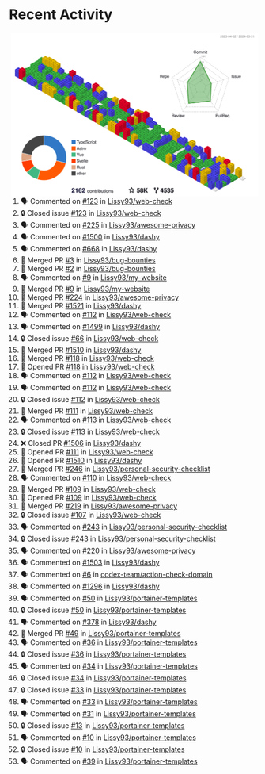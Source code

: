# Recent Activity

<!-- Summary card -->
<a href="https://github.com/Lissy93/Lissy93/blob/master/METRICS.md">
  <img
    align="right"
    width="500"
    alt="Profile data, generated with yoshi389111/github-profile-3d-contrib"
    src="https://raw.githubusercontent.com/Lissy93/Lissy93/master/profile-3d-contrib/profile-gitblock.svg"
  />
</a>

<!--START_SECTION:activity-->
1. 🗣 Commented on [#123](https://github.com/Lissy93/web-check/issues/123) in [Lissy93/web-check](https://github.com/Lissy93/web-check)
2. 🔒 Closed issue [#123](https://github.com/Lissy93/web-check/issues/123) in [Lissy93/web-check](https://github.com/Lissy93/web-check)
3. 🗣 Commented on [#225](https://github.com/Lissy93/awesome-privacy/issues/225) in [Lissy93/awesome-privacy](https://github.com/Lissy93/awesome-privacy)
4. 🗣 Commented on [#1500](https://github.com/Lissy93/dashy/issues/1500) in [Lissy93/dashy](https://github.com/Lissy93/dashy)
5. 🗣 Commented on [#668](https://github.com/Lissy93/dashy/issues/668) in [Lissy93/dashy](https://github.com/Lissy93/dashy)
6. 🎉 Merged PR [#3](https://github.com/Lissy93/bug-bounties/pull/3) in [Lissy93/bug-bounties](https://github.com/Lissy93/bug-bounties)
7. 🎉 Merged PR [#2](https://github.com/Lissy93/bug-bounties/pull/2) in [Lissy93/bug-bounties](https://github.com/Lissy93/bug-bounties)
8. 🗣 Commented on [#9](https://github.com/Lissy93/my-website/issues/9) in [Lissy93/my-website](https://github.com/Lissy93/my-website)
9. 🎉 Merged PR [#9](https://github.com/Lissy93/my-website/pull/9) in [Lissy93/my-website](https://github.com/Lissy93/my-website)
10. 🎉 Merged PR [#224](https://github.com/Lissy93/awesome-privacy/pull/224) in [Lissy93/awesome-privacy](https://github.com/Lissy93/awesome-privacy)
11. 🎉 Merged PR [#1521](https://github.com/Lissy93/dashy/pull/1521) in [Lissy93/dashy](https://github.com/Lissy93/dashy)
12. 🗣 Commented on [#112](https://github.com/Lissy93/web-check/issues/112) in [Lissy93/web-check](https://github.com/Lissy93/web-check)
13. 🗣 Commented on [#1499](https://github.com/Lissy93/dashy/issues/1499) in [Lissy93/dashy](https://github.com/Lissy93/dashy)
14. 🔒 Closed issue [#66](https://github.com/Lissy93/web-check/issues/66) in [Lissy93/web-check](https://github.com/Lissy93/web-check)
15. 🎉 Merged PR [#1510](https://github.com/Lissy93/dashy/pull/1510) in [Lissy93/dashy](https://github.com/Lissy93/dashy)
16. 🎉 Merged PR [#118](https://github.com/Lissy93/web-check/pull/118) in [Lissy93/web-check](https://github.com/Lissy93/web-check)
17. 💪 Opened PR [#118](https://github.com/Lissy93/web-check/pull/118) in [Lissy93/web-check](https://github.com/Lissy93/web-check)
18. 🗣 Commented on [#112](https://github.com/Lissy93/web-check/issues/112) in [Lissy93/web-check](https://github.com/Lissy93/web-check)
19. 🗣 Commented on [#112](https://github.com/Lissy93/web-check/issues/112) in [Lissy93/web-check](https://github.com/Lissy93/web-check)
20. 🔒 Closed issue [#112](https://github.com/Lissy93/web-check/issues/112) in [Lissy93/web-check](https://github.com/Lissy93/web-check)
21. 🎉 Merged PR [#111](https://github.com/Lissy93/web-check/pull/111) in [Lissy93/web-check](https://github.com/Lissy93/web-check)
22. 🗣 Commented on [#113](https://github.com/Lissy93/web-check/issues/113) in [Lissy93/web-check](https://github.com/Lissy93/web-check)
23. 🔒 Closed issue [#113](https://github.com/Lissy93/web-check/issues/113) in [Lissy93/web-check](https://github.com/Lissy93/web-check)
24. ❌ Closed PR [#1506](https://github.com/Lissy93/dashy/pull/1506) in [Lissy93/dashy](https://github.com/Lissy93/dashy)
25. 💪 Opened PR [#111](https://github.com/Lissy93/web-check/pull/111) in [Lissy93/web-check](https://github.com/Lissy93/web-check)
26. 💪 Opened PR [#1510](https://github.com/Lissy93/dashy/pull/1510) in [Lissy93/dashy](https://github.com/Lissy93/dashy)
27. 🎉 Merged PR [#246](https://github.com/Lissy93/personal-security-checklist/pull/246) in [Lissy93/personal-security-checklist](https://github.com/Lissy93/personal-security-checklist)
28. 🗣 Commented on [#110](https://github.com/Lissy93/web-check/issues/110) in [Lissy93/web-check](https://github.com/Lissy93/web-check)
29. 🎉 Merged PR [#109](https://github.com/Lissy93/web-check/pull/109) in [Lissy93/web-check](https://github.com/Lissy93/web-check)
30. 💪 Opened PR [#109](https://github.com/Lissy93/web-check/pull/109) in [Lissy93/web-check](https://github.com/Lissy93/web-check)
31. 🎉 Merged PR [#219](https://github.com/Lissy93/awesome-privacy/pull/219) in [Lissy93/awesome-privacy](https://github.com/Lissy93/awesome-privacy)
32. 🔒 Closed issue [#107](https://github.com/Lissy93/web-check/issues/107) in [Lissy93/web-check](https://github.com/Lissy93/web-check)
33. 🗣 Commented on [#243](https://github.com/Lissy93/personal-security-checklist/issues/243) in [Lissy93/personal-security-checklist](https://github.com/Lissy93/personal-security-checklist)
34. 🔒 Closed issue [#243](https://github.com/Lissy93/personal-security-checklist/issues/243) in [Lissy93/personal-security-checklist](https://github.com/Lissy93/personal-security-checklist)
35. 🗣 Commented on [#220](https://github.com/Lissy93/awesome-privacy/issues/220) in [Lissy93/awesome-privacy](https://github.com/Lissy93/awesome-privacy)
36. 🗣 Commented on [#1503](https://github.com/Lissy93/dashy/issues/1503) in [Lissy93/dashy](https://github.com/Lissy93/dashy)
37. 🗣 Commented on [#6](https://github.com/codex-team/action-check-domain/issues/6) in [codex-team/action-check-domain](https://github.com/codex-team/action-check-domain)
38. 🗣 Commented on [#1296](https://github.com/Lissy93/dashy/issues/1296) in [Lissy93/dashy](https://github.com/Lissy93/dashy)
39. 🗣 Commented on [#50](https://github.com/Lissy93/portainer-templates/issues/50) in [Lissy93/portainer-templates](https://github.com/Lissy93/portainer-templates)
40. 🔒 Closed issue [#50](https://github.com/Lissy93/portainer-templates/issues/50) in [Lissy93/portainer-templates](https://github.com/Lissy93/portainer-templates)
41. 🗣 Commented on [#378](https://github.com/Lissy93/dashy/issues/378) in [Lissy93/dashy](https://github.com/Lissy93/dashy)
42. 🎉 Merged PR [#49](https://github.com/Lissy93/portainer-templates/pull/49) in [Lissy93/portainer-templates](https://github.com/Lissy93/portainer-templates)
43. 🗣 Commented on [#36](https://github.com/Lissy93/portainer-templates/issues/36) in [Lissy93/portainer-templates](https://github.com/Lissy93/portainer-templates)
44. 🔒 Closed issue [#36](https://github.com/Lissy93/portainer-templates/issues/36) in [Lissy93/portainer-templates](https://github.com/Lissy93/portainer-templates)
45. 🗣 Commented on [#34](https://github.com/Lissy93/portainer-templates/issues/34) in [Lissy93/portainer-templates](https://github.com/Lissy93/portainer-templates)
46. 🔒 Closed issue [#34](https://github.com/Lissy93/portainer-templates/issues/34) in [Lissy93/portainer-templates](https://github.com/Lissy93/portainer-templates)
47. 🔒 Closed issue [#33](https://github.com/Lissy93/portainer-templates/issues/33) in [Lissy93/portainer-templates](https://github.com/Lissy93/portainer-templates)
48. 🗣 Commented on [#33](https://github.com/Lissy93/portainer-templates/issues/33) in [Lissy93/portainer-templates](https://github.com/Lissy93/portainer-templates)
49. 🗣 Commented on [#31](https://github.com/Lissy93/portainer-templates/issues/31) in [Lissy93/portainer-templates](https://github.com/Lissy93/portainer-templates)
50. 🔒 Closed issue [#13](https://github.com/Lissy93/portainer-templates/issues/13) in [Lissy93/portainer-templates](https://github.com/Lissy93/portainer-templates)
51. 🗣 Commented on [#10](https://github.com/Lissy93/portainer-templates/issues/10) in [Lissy93/portainer-templates](https://github.com/Lissy93/portainer-templates)
52. 🔒 Closed issue [#10](https://github.com/Lissy93/portainer-templates/issues/10) in [Lissy93/portainer-templates](https://github.com/Lissy93/portainer-templates)
53. 🗣 Commented on [#39](https://github.com/Lissy93/portainer-templates/issues/39) in [Lissy93/portainer-templates](https://github.com/Lissy93/portainer-templates)
<!--END_SECTION:activity-->
